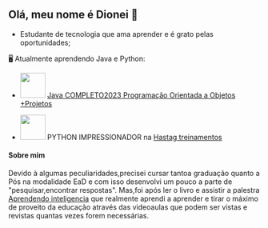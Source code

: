 ## Olá, meu nome é Dionei 👋
 - Estudante de tecnologia que ama aprender e é grato pelas oportunidades;
 
  🖥️ Atualmente aprendendo Java e Python:
  
 - <img width='50' heigth='50' src="https://cdn.jsdelivr.net/gh/devicons/devicon/icons/java/java-original.svg" />  [Java COMPLETO2023 Programação Orientada a Objetos +Projetos](https://www.youtube.com/watch?v=RlSCoYwnxr4)
 
 
 - <img width='50' heigth='50' src="https://cdn.jsdelivr.net/gh/devicons/devicon/icons/python/python-original.svg" /> PYTHON IMPRESSIONADOR na [Hastag treinamentos](https://portalhashtag.com/cursos/1667483936207x795816268317746600)
 
 #### Sobre mim
Devido à algumas peculiaridades,precisei cursar tantoa graduação quanto a Pós na modalidade EaD e com isso desenvolvi um pouco a parte de "pesquisar,encontrar respostas".
 Mas,foi após ler o livro e assistir a palestra [Aprendendo inteligencia](https://www.youtube.com/watch?v=RlSCoYwnxr4) que realmente aprendi a aprender e tirar o máximo  de proveito da educação através das videoaulas que podem ser vistas e revistas quantas vezes forem necessárias.
          

            
          
           
          
          
          

